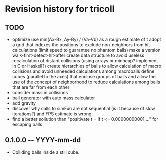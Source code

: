 # Revision history for tricoll

## TODO
* optimize
    use min(Ax-Bx, Ay-By) / (Va-Vb) as a rough estimate of t
    adopt a grid that indexes the positions to exclude non-neighbors from hit calculations (limit speed to guarantee no phantom balls)
    make a version walk-first-detect-hit-after
    create data structure to avoid useless recalculation of distant collisions (using arrays or minheap? implement in C or Haskell?)
    create hierarchies of balls to allow calculation of macro collisions and avoid unneeded calculations among macroballs
    define cubes (parallel to the axes) that enclose groups of balls and allow the use of the concept of neighborhood to reduce calculations among balls that are far from each other
* consider mass in collisions
* ball generator with auto mass calculator
* add gravity
* discover why calls to simFun are not sequential (is it because of slow iterations?) and FPS estimate is wrong
* find a better sollution than "positivate t = if t <= 0.00000000001 ..." for escaping balls

## 0.1.0.0  -- YYYY-mm-dd
* Colliding balls inside a still cube.
